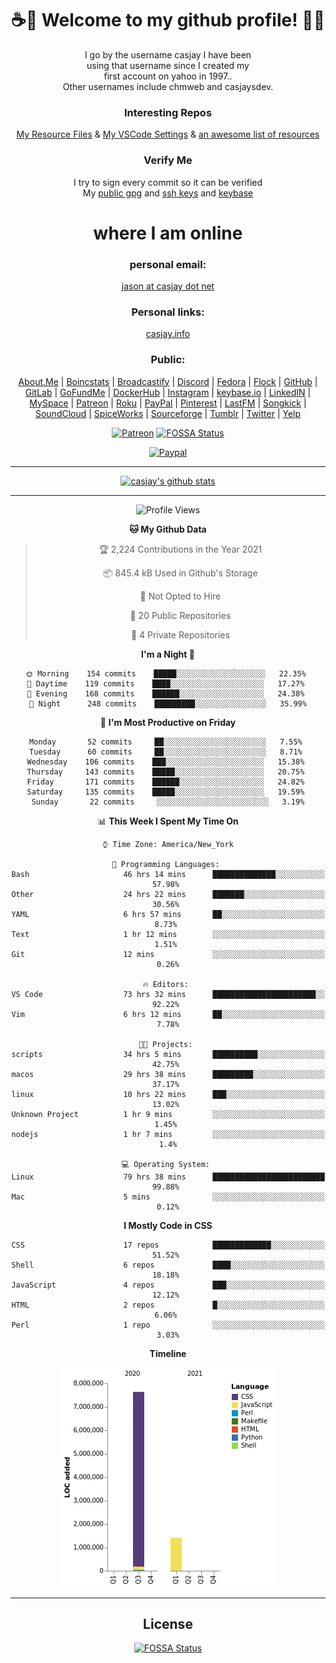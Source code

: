 <div align="center">  
  
# <strong> ☕👋 Welcome to my github profile! 👋🚀 </strong>  
  
I go by the username casjay I have been  
using that username since I created my  
first account on yahoo in 1997..  
Other usernames include chmweb and casjaysdev.  
  
### <strong> Interesting Repos </strong>  
[My Resource Files](https://github.com/casjay/resources) & 
[My VSCode Settings](https://github.com/casjay/vs-code) & 
[an awesome list of resources](https://github.com/casjay/awesome)
  
### <strong> Verify Me </strong>
I try to sign every commit so it can be verified  
My [public gpg](https://github.com/casjay/public/raw/master/jason.asc) and 
[ssh keys](https://github.com/casjay/public/raw/master/ssh_id.pub) and 
[keybase](https://keybase.io/casjay)  
  
# <strong> where I am online </strong>  
  
### <strong> personal email: </strong>  
[jason at casjay dot net](mailto:jason@casjay.net)  

### <strong> Personal links: </strong>  
[casjay.info](http://casjay.info)  
  
### <strong> Public: </strong>  
[About.Me](https://about.me/casjay) | 
[Boincstats](https://boincstats.com/en/page/profile/user/34665/) | 
[Broadcastify](http://www.radioreference.com/apps/user/?uid=184850) | 
[Discord](https://discord.gg/z2wS84v) | 
[Fedora](https://copr.fedorainfracloud.org/coprs/casjay) | 
[Flock](http://casjay.flock.com) | 
[GitHub](http://github.com/casjay) | 
[GitLab](http://gitlab.com/casjay) | 
[GoFundMe](https://www.gofundme.com/casjay) | 
[DockerHub](https://hub.docker.com/r/casjay/) | 
[Instagram](https://www.instagram.com/casjay/) | 
[keybase.io](http://keybase.io/casjay) | 
[LinkedIN](http://linkedin.com/in/casjay) | 
[MySpace](https://myspace.com/casjay) | 
[Patreon](https://www.patreon.com/casjay) | 
[Roku](https://my.roku.com/add/casjaysdev) | 
[PayPal](https://paypal.me/casjaysdev) | 
[Pinterest](https://www.pinterest.com/casjaysdev) | 
[LastFM](https://www.last.fm/user/Casjay) | 
[Songkick](https://www.songkick.com/users/casjay) | 
[SoundCloud](https://soundcloud.com/casjay) | 
[SpiceWorks](https://community.spiceworks.com/people/casjay) | 
[Sourceforge](https://sourceforge.net/u/chmweb/profile/) | 
[Tumblr](https://casjay.tumblr.com) | 
[Twitter](https://twitter.com/casjay) | 
[Yelp](https://www.yelp.com/user_details?userid=vSxaZZdqte5WhkOlsPqReQ)  
  
[![Patreon](https://img.shields.io/badge/patreon-donate-orange.svg)](https://www.patreon.com/casjay) [![FOSSA Status](https://app.fossa.com/api/projects/git%2Bgithub.com%2Fcasjay%2Fcasjay.svg?type=shield)](https://app.fossa.com/projects/git%2Bgithub.com%2Fcasjay%2Fcasjay?ref=badge_shield)

[![Paypal](https://img.shields.io/badge/Donate-PayPal-green.svg)](https://www.paypal.me/casjaysdev)  
  
---
[![casjay's github stats](https://gh-readme-stats.casjay.now.sh/api/?theme=dracula&username=casjay&show_icons=true)](https://github.com/casjay)  
  
---
<!--START_SECTION:waka-->
![Profile Views](http://img.shields.io/badge/Profile%20Views-59-blue)

**🐱 My Github Data** 

> 🏆 2,224 Contributions in the Year 2021
 > 
> 📦 845.4 kB Used in Github's Storage 
 > 
> 🚫 Not Opted to Hire
 > 
> 📜 20 Public Repositories 
 > 
> 🔑 4 Private Repositories  
 > 
**I'm a Night 🦉** 

```text
🌞 Morning    154 commits    █████░░░░░░░░░░░░░░░░░░░░   22.35% 
🌆 Daytime    119 commits    ████░░░░░░░░░░░░░░░░░░░░░   17.27% 
🌃 Evening    168 commits    ██████░░░░░░░░░░░░░░░░░░░   24.38% 
🌙 Night      248 commits    █████████░░░░░░░░░░░░░░░░   35.99%

```
📅 **I'm Most Productive on Friday** 

```text
Monday       52 commits     ██░░░░░░░░░░░░░░░░░░░░░░░   7.55% 
Tuesday      60 commits     ██░░░░░░░░░░░░░░░░░░░░░░░   8.71% 
Wednesday    106 commits    ███░░░░░░░░░░░░░░░░░░░░░░   15.38% 
Thursday     143 commits    █████░░░░░░░░░░░░░░░░░░░░   20.75% 
Friday       171 commits    ██████░░░░░░░░░░░░░░░░░░░   24.82% 
Saturday     135 commits    █████░░░░░░░░░░░░░░░░░░░░   19.59% 
Sunday       22 commits     ░░░░░░░░░░░░░░░░░░░░░░░░░   3.19%

```


📊 **This Week I Spent My Time On** 

```text
⌚︎ Time Zone: America/New_York

💬 Programming Languages: 
Bash                     46 hrs 14 mins      ██████████████░░░░░░░░░░░   57.98% 
Other                    24 hrs 22 mins      ███████░░░░░░░░░░░░░░░░░░   30.56% 
YAML                     6 hrs 57 mins       ██░░░░░░░░░░░░░░░░░░░░░░░   8.73% 
Text                     1 hr 12 mins        ░░░░░░░░░░░░░░░░░░░░░░░░░   1.51% 
Git                      12 mins             ░░░░░░░░░░░░░░░░░░░░░░░░░   0.26%

🔥 Editors: 
VS Code                  73 hrs 32 mins      ███████████████████████░░   92.22% 
Vim                      6 hrs 12 mins       ██░░░░░░░░░░░░░░░░░░░░░░░   7.78%

🐱‍💻 Projects: 
scripts                  34 hrs 5 mins       ██████████░░░░░░░░░░░░░░░   42.75% 
macos                    29 hrs 38 mins      █████████░░░░░░░░░░░░░░░░   37.17% 
linux                    10 hrs 22 mins      ███░░░░░░░░░░░░░░░░░░░░░░   13.02% 
Unknown Project          1 hr 9 mins         ░░░░░░░░░░░░░░░░░░░░░░░░░   1.45% 
nodejs                   1 hr 7 mins         ░░░░░░░░░░░░░░░░░░░░░░░░░   1.4%

💻 Operating System: 
Linux                    79 hrs 38 mins      █████████████████████████   99.88% 
Mac                      5 mins              ░░░░░░░░░░░░░░░░░░░░░░░░░   0.12%

```

**I Mostly Code in CSS** 

```text
CSS                      17 repos            █████████████░░░░░░░░░░░░   51.52% 
Shell                    6 repos             ████░░░░░░░░░░░░░░░░░░░░░   18.18% 
JavaScript               4 repos             ███░░░░░░░░░░░░░░░░░░░░░░   12.12% 
HTML                     2 repos             █░░░░░░░░░░░░░░░░░░░░░░░░   6.06% 
Perl                     1 repo              ░░░░░░░░░░░░░░░░░░░░░░░░░   3.03%

```


**Timeline**

![Chart not found](https://raw.githubusercontent.com/casjay/casjay/master/charts/bar_graph.png) 


<!--END_SECTION:waka-->
  
---

## License
[![FOSSA Status](https://app.fossa.com/api/projects/git%2Bgithub.com%2Fcasjay%2Fcasjay.svg?type=large)](https://app.fossa.com/projects/git%2Bgithub.com%2Fcasjay%2Fcasjay?ref=badge_large)

</div>  

